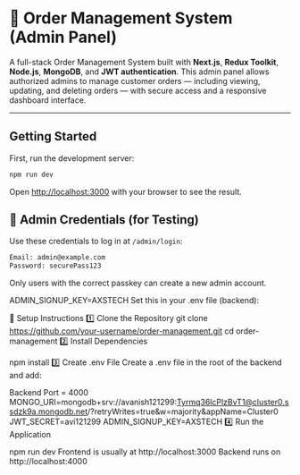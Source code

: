 # 🛒 Order Management System (Admin Panel)

A full-stack Order Management System built with **Next.js**, **Redux Toolkit**, **Node.js**, **MongoDB**, and **JWT authentication**. This admin panel allows authorized admins to manage customer orders — including viewing, updating, and deleting orders — with secure access and a responsive dashboard interface.

---
## Getting Started

First, run the development server:

```bash
npm run dev

```

Open [http://localhost:3000](http://localhost:3000) with your browser to see the result.




## 🔐 Admin Credentials (for Testing)

Use these credentials to log in at `/admin/login`:

```txt
Email: admin@example.com
Password: securePass123
```
Only users with the correct passkey can create a new admin account.


ADMIN_SIGNUP_KEY=AXSTECH
Set this in your .env file (backend):

🧪 Setup Instructions
1️⃣ Clone the Repository
git clone https://github.com/your-username/order-management.git
cd order-management
2️⃣ Install Dependencies

npm install
3️⃣ Create .env File
Create a .env file in the root of the backend and add:

Backend Port = 4000
MONGO_URI=mongodb+srv://avanish121299:Tyrmq36lcPlzBvT1@cluster0.ssdzk9a.mongodb.net/?retryWrites=true&w=majority&appName=Cluster0
JWT_SECRET=avi121299
ADMIN_SIGNUP_KEY=AXSTECH
4️⃣ Run the Application

npm run dev
Frontend is usually at http://localhost:3000
Backend runs on http://localhost:4000

